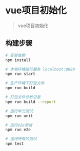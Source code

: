 # vue项目初始化

> vue项目初始化

## 构建步骤

``` bash
# 安装依赖
npm install

# 本地环境运行服务 localhost:8080
npm run start

# 生产环境下打包文件
npm run build

# 打包文件分析记录
npm run build --report

# 运行单元测试
npm run unit

# 运行e2e测试
npm run e2e

# 运行所有的测试
npm test
```

